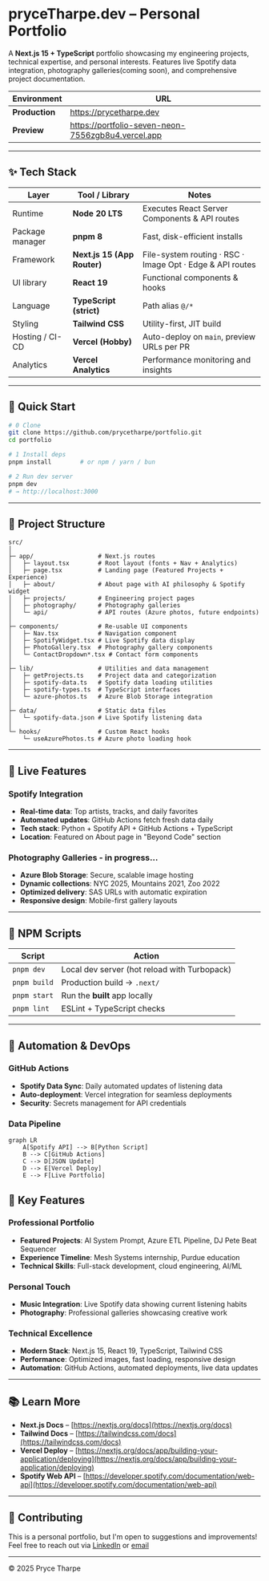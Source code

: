 # pryceTharpe.dev – Personal Portfolio

A **Next.js 15 + TypeScript** portfolio showcasing my engineering projects, technical expertise, and personal interests. Features live Spotify data integration, photography galleries(coming soon), and comprehensive project documentation.

| Environment | URL |
|-------------|-----|
| **Production** | <https://prycetharpe.dev> |
| **Preview** | <https://portfolio-seven-neon-7556zgb8u4.vercel.app> |

---

## ✨ Tech Stack

| Layer            | Tool / Library              | Notes                                                               |
|------------------|-----------------------------|---------------------------------------------------------------------|
| Runtime          | **Node 20 LTS**             | Executes React Server Components & API routes                        |
| Package manager  | **pnpm 8**                  | Fast, disk-efficient installs                                        |
| Framework        | **Next.js 15 (App Router)** | File-system routing · RSC · Image Opt · Edge & API routes            |
| UI library       | **React 19**                | Functional components & hooks                                        |
| Language         | **TypeScript (strict)**     | Path alias `@/*`                                                     |
| Styling          | **Tailwind CSS**            | Utility-first, JIT build                                             |
| Hosting / CI-CD  | **Vercel (Hobby)**          | Auto-deploy on `main`, preview URLs per PR                           |
| Analytics        | **Vercel Analytics**        | Performance monitoring and insights                                  |

---

## 🚀 Quick Start

```bash
# 0 Clone
git clone https://github.com/prycetharpe/portfolio.git
cd portfolio

# 1 Install deps
pnpm install        # or npm / yarn / bun

# 2 Run dev server
pnpm dev
# → http://localhost:3000
```

---

## 📂 Project Structure

```text
src/
│
├─ app/                  # Next.js routes
│   ├─ layout.tsx        # Root layout (fonts + Nav + Analytics)
│   ├─ page.tsx          # Landing page (Featured Projects + Experience)
│   ├─ about/            # About page with AI philosophy & Spotify widget
│   ├─ projects/         # Engineering project pages
│   ├─ photography/      # Photography galleries
│   └─ api/              # API routes (Azure photos, future endpoints)
│
├─ components/           # Re-usable UI components
│   ├─ Nav.tsx           # Navigation component
│   ├─ SpotifyWidget.tsx # Live Spotify data display
│   ├─ PhotoGallery.tsx  # Photography gallery components
│   └─ ContactDropdown*.tsx # Contact form components
│
├─ lib/                  # Utilities and data management
│   ├─ getProjects.ts    # Project data and categorization
│   ├─ spotify-data.ts   # Spotify data loading utilities
│   ├─ spotify-types.ts  # TypeScript interfaces
│   └─ azure-photos.ts   # Azure Blob Storage integration
│
├─ data/                 # Static data files
│   └─ spotify-data.json # Live Spotify listening data
│
└─ hooks/                # Custom React hooks
    └─ useAzurePhotos.ts # Azure photo loading hook
```

---

## 🎵 Live Features

### **Spotify Integration**
- **Real-time data**: Top artists, tracks, and daily favorites
- **Automated updates**: GitHub Actions fetch fresh data daily
- **Tech stack**: Python + Spotify API + GitHub Actions + TypeScript
- **Location**: Featured on About page in "Beyond Code" section

### **Photography Galleries** - in progress...
- **Azure Blob Storage**: Secure, scalable image hosting
- **Dynamic collections**: NYC 2025, Mountains 2021, Zoo 2022
- **Optimized delivery**: SAS URLs with automatic expiration
- **Responsive design**: Mobile-first gallery layouts

---

## 🔧 NPM Scripts

| Script        | Action                                       |
| ------------- | -------------------------------------------- |
| `pnpm dev`    | Local dev server (hot reload with Turbopack) |
| `pnpm build`  | Production build → `.next/`                  |
| `pnpm start`  | Run the **built** app locally                |
| `pnpm lint`   | ESLint + TypeScript checks                   |

---

## 🤖 Automation & DevOps

### **GitHub Actions**
- **Spotify Data Sync**: Daily automated updates of listening data
- **Auto-deployment**: Vercel integration for seamless deployments
- **Security**: Secrets management for API credentials

### **Data Pipeline**
```mermaid
graph LR
    A[Spotify API] --> B[Python Script]
    B --> C[GitHub Actions]
    C --> D[JSON Update]
    D --> E[Vercel Deploy]
    E --> F[Live Portfolio]
```

## 🎯 Key Features

### **Professional Portfolio**
- **Featured Projects**: AI System Prompt, Azure ETL Pipeline, DJ Pete Beat Sequencer
- **Experience Timeline**: Mesh Systems internship, Purdue education
- **Technical Skills**: Full-stack development, cloud engineering, AI/ML

### **Personal Touch**
- **Music Integration**: Live Spotify data showing current listening habits
- **Photography**: Professional galleries showcasing creative work

### **Technical Excellence**
- **Modern Stack**: Next.js 15, React 19, TypeScript, Tailwind CSS
- **Performance**: Optimized images, fast loading, responsive design
- **Automation**: GitHub Actions, automated deployments, live data updates

---

## 📚 Learn More

* **Next.js Docs** – [https://nextjs.org/docs](https://nextjs.org/docs)
* **Tailwind Docs** – [https://tailwindcss.com/docs](https://tailwindcss.com/docs)
* **Vercel Deploy** – [https://nextjs.org/docs/app/building-your-application/deploying](https://nextjs.org/docs/app/building-your-application/deploying)
* **Spotify Web API** – [https://developer.spotify.com/documentation/web-api](https://developer.spotify.com/documentation/web-api)

---

## 🤝 Contributing

This is a personal portfolio, but I'm open to suggestions and improvements! Feel free to reach out via [LinkedIn](https://www.linkedin.com/in/pryce-tharpe) or [email](mailto:tharpep_pro@outlook.com)

---

© 2025 Pryce Tharpe
